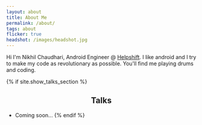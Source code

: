```yaml
---
layout: about
title: About Me
permalink: /about/
tags: about
flicker: true
headshot: /images/headshot.jpg
---
```


Hi I'm Nikhil Chaudhari, Android Engineer @ [Helpshift](https://helpshift.com).
I like android and I try to make my code as revolutionary as possible. You'll find me playing drums and coding.

{% if site.show_talks_section %}
## Talks

- Coming soon...
{% endif %}


<style>
.post-header, #talks, #workshops {
  text-align: center; /* Want the About Page header to be in the middle */
}
</style>
